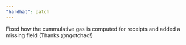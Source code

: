 ```yaml
---
"hardhat": patch
---
```


Fixed how the cummulative gas is computed for receipts and added a missing field (Thanks @ngotchac!)
